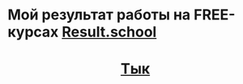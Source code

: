 # Мой результат работы на FREE-курсах [Result.school](https://Result.school "Result.school")

# <center> [Тык](https://p1mka.github.io/resume/ "Резюме Никиты") </center>

